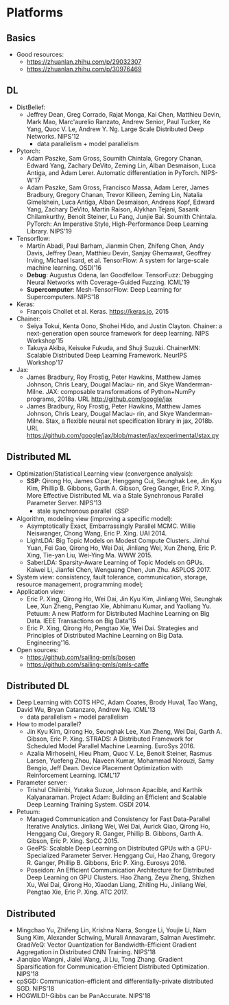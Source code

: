 # Platforms

## Basics
- Good resources:
	- https://zhuanlan.zhihu.com/p/29032307
	- https://zhuanlan.zhihu.com/p/30976469

## DL
- DistBelief:
	- Jeffrey Dean, Greg Corrado, Rajat Monga, Kai Chen, Matthieu Devin, Mark Mao, Marc'aurelio Ranzato, Andrew Senior, Paul Tucker, Ke Yang, Quoc V. Le, Andrew Y. Ng. Large Scale Distributed Deep Networks. NIPS'12
		- data parallelism + model parallelism
- Pytorch:
	- Adam Paszke, Sam Gross, Soumith Chintala, Gregory Chanan, Edward Yang, Zachary DeVito, Zeming Lin, Alban Desmaison, Luca Antiga, and Adam Lerer. Automatic differentiation in PyTorch. NIPS-W'17
	- Adam Paszke, Sam Gross, Francisco Massa, Adam Lerer, James Bradbury, Gregory Chanan, Trevor Killeen, Zeming Lin, Natalia Gimelshein, Luca Antiga, Alban Desmaison, Andreas Kopf, Edward Yang, Zachary DeVito, Martin Raison, Alykhan Tejani, Sasank Chilamkurthy, Benoit Steiner, Lu Fang, Junjie Bai. Soumith Chintala. PyTorch: An Imperative Style, High-Performance Deep Learning Library. NIPS'19
- Tensorflow:
	- Martín Abadi, Paul Barham, Jianmin Chen, Zhifeng Chen, Andy Davis, Jeffrey Dean, Matthieu Devin, Sanjay Ghemawat, Geoffrey Irving, Michael Isard, et al. TensorFlow: A system for large-scale machine learning. OSDI'16
	- **Debug**: Augustus Odena, Ian Goodfellow. TensorFuzz: Debugging Neural Networks with Coverage-Guided Fuzzing. ICML'19
	- **Supercomputer**: Mesh-TensorFlow: Deep Learning for Supercomputers. NIPS'18
- Keras:
	- François Chollet et al. Keras. https://keras.io, 2015
- Chainer:
	- Seiya Tokui, Kenta Oono, Shohei Hido, and Justin Clayton. Chainer: a next-generation open source framework for deep learning. NIPS Workshop'15
	- Takuya Akiba, Keisuke Fukuda, and Shuji Suzuki. ChainerMN: Scalable Distributed Deep Learning Framework. NeurIPS Workshop'17
- Jax:
	- James Bradbury, Roy Frostig, Peter Hawkins, Matthew James Johnson, Chris Leary, Dougal Maclau- rin, and Skye Wanderman-Milne. JAX: composable transformations of Python+NumPy programs, 2018a. URL http://github.com/google/jax
	- James Bradbury, Roy Frostig, Peter Hawkins, Matthew James Johnson, Chris Leary, Dougal Maclau- rin, and Skye Wanderman-Milne. Stax, a flexible neural net specification library in jax, 2018b. URL https://github.com/google/jax/blob/master/jax/experimental/stax.py

## Distributed ML
- Optimization/Statistical Learning view (convergence analysis):
	- **SSP**: Qirong Ho, James Cipar, Henggang Cui, Seunghak Lee, Jin Kyu Kim, Phillip B. Gibbons, Garth A. Gibson, Greg Ganger, Eric P. Xing. More Effective Distributed ML via a Stale Synchronous Parallel Parameter Server. NIPS'13
		- stale synchronous parallel（SSP
- Algorithm, modeling view (improving a specific model):
	- Asymptotically Exact, Embarrassingly Parallel MCMC. Willie Neiswanger, Chong Wang, Eric P. Xing. UAI 2014.
	- LightLDA: Big Topic Models on Modest Compute Clusters. Jinhui Yuan, Fei Gao, Qirong Ho, Wei Dai, Jinliang Wei, Xun Zheng, Eric P. Xing, Tie-yan Liu, Wei-Ying Ma. WWW 2015.
	- SaberLDA: Sparsity-Aware Learning of Topic Models on GPUs. Kaiwei Li, Jianfei Chen, Wenguang Chen, Jun Zhu. ASPLOS 2017.
- System view: consistency, fault tolerance, communication, storage, resource management, programming model;
- Application view:
	- Eric P. Xing, Qirong Ho, Wei Dai, Jin Kyu Kim, Jinliang Wei, Seunghak Lee, Xun Zheng, Pengtao Xie, Abhimanu Kumar, and Yaoliang Yu. Petuum: A new Platform for Distributed Machine Learning on Big Data. IEEE Transactions on Big Data'15
	- Eric P. Xing, Qirong Ho, Pengtao Xie, Wei Dai. Strategies and Principles of Distributed Machine Learning on Big Data. Engineering'16.
- Open sources:
	- https://github.com/sailing-pmls/bosen
	- https://github.com/sailing-pmls/pmls-caffe

## Distributed DL
- Deep Learning with COTS HPC, Adam Coates, Brody Huval, Tao Wang, David Wu, Bryan Catanzaro, Andrew Ng. ICML'13
	- data parallelism + model parallelism
- How to model parallel?
	- Jin Kyu Kim, Qirong Ho, Seunghak Lee, Xun Zheng, Wei Dai, Garth A. Gibson, Eric P. Xing. STRADS: A Distributed Framework for Scheduled Model Parallel Machine Learning. EuroSys 2016.
	- Azalia Mirhoseini, Hieu Pham, Quoc V. Le, Benoit Steiner, Rasmus Larsen, Yuefeng Zhou, Naveen Kumar, Mohammad Norouzi, Samy Bengio, Jeff Dean. Device Placement Optimization with Reinforcement Learning. ICML'17
- Parameter server:
	- Trishul Chilimbi, Yutaka Suzue, Johnson Apacible, and Karthik Kalyanaraman. Project Adam: Building an Efficient and Scalable Deep Learning Training System. OSDI 2014.
- Petuum:
	- Managed Communication and Consistency for Fast Data-Parallel Iterative Analytics. Jinliang Wei, Wei Dai, Aurick Qiao, Qirong Ho, Henggang Cui, Gregory R. Ganger, Phillip B. Gibbons, Garth A. Gibson, Eric P. Xing. SoCC 2015.
	- GeePS: Scalable Deep Learning on Distributed GPUs with a GPU-Specialized Parameter Server. Henggang Cui, Hao Zhang, Gregory R. Ganger, Phillip B. Gibbons, Eric P. Xing. Eurosys 2016.
	- Poseidon: An Efficient Communication Architecture for Distributed Deep Learning on GPU Clusters. Hao Zhang, Zeyu Zheng, Shizhen Xu, Wei Dai, Qirong Ho, Xiaodan Liang, Zhiting Hu, Jinliang Wei, Pengtao Xie, Eric P. Xing. ATC 2017.

## Distributed
- Mingchao Yu, Zhifeng Lin, Krishna Narra, Songze Li, Youjie Li, Nam Sung Kim, Alexander Schwing, Murali Annavaram, Salman Avestimehr. GradiVeQ: Vector Quantization for Bandwidth-Efficient Gradient Aggregation in Distributed CNN Training. NIPS'18
- Jianqiao Wangni, Jialei Wang, Ji Liu, Tong Zhang. Gradient Sparsification for Communication-Efficient Distributed Optimization. NIPS'18
- cpSGD: Communication-efficient and differentially-private distributed SGD. NIPS'18
- HOGWILD!-Gibbs can be PanAccurate. NIPS'18